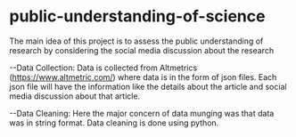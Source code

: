 # public-understanding-of-science

The main idea of this project is to assess the public understanding of research by considering the social media discussion about the research

--Data Collection: Data is collected from Altmetrics (https://www.altmetric.com/) where data is in the form of json files. Each json file will have the information like the details about the article and social media discussion about that article.

--Data Cleaning: Here the major concern of data munging was that data was in string format. Data cleaning is done using python.
